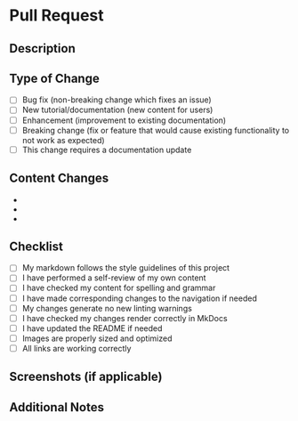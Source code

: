# Pull Request

## Description
<!-- Provide a brief description of the changes in this PR -->

## Type of Change
<!-- Mark the relevant option with an "x" -->

- [ ] Bug fix (non-breaking change which fixes an issue)
- [ ] New tutorial/documentation (new content for users)
- [ ] Enhancement (improvement to existing documentation)
- [ ] Breaking change (fix or feature that would cause existing
      functionality to not work as expected)
- [ ] This change requires a documentation update

## Content Changes
<!-- List the main documentation changes -->

-
-
-

## Checklist
<!-- Mark completed items with an "x" -->

- [ ] My markdown follows the style guidelines of this project
- [ ] I have performed a self-review of my own content
- [ ] I have checked my content for spelling and grammar
- [ ] I have made corresponding changes to the navigation if needed
- [ ] My changes generate no new linting warnings
- [ ] I have checked my changes render correctly in MkDocs
- [ ] I have updated the README if needed
- [ ] Images are properly sized and optimized
- [ ] All links are working correctly

## Screenshots (if applicable)
<!-- Add screenshots to help explain your changes -->

## Additional Notes
<!-- Add any additional notes or context about the PR here -->